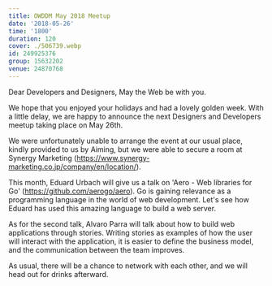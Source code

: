 ```yaml
---
title: OWDDM May 2018 Meetup
date: '2018-05-26'
time: '1800'
duration: 120
cover: ./506739.webp
id: 249925376
group: 15632202
venue: 24870768
---
```


Dear Developers and Designers, May the Web be with you.

We hope that you enjoyed your holidays and had a lovely golden week. With a little delay, we are happy to announce the next Designers and Developers meetup taking place on May 26th.

We were unfortunately unable to arrange the event at our usual place, kindly provided to us by Aiming, but we were able to secure a room at Synergy Marketing (https://www.synergy-marketing.co.jp/company/en/location/).

This month, Eduard Urbach will give us a talk on 'Aero - Web libraries for Go' (https://github.com/aerogo/aero). Go is gaining relevance as a programming language in the world of web development. Let's see how Eduard has used this amazing language to build a web server.

As for the second talk, Alvaro Parra will talk about how to build web applications through stories. Writing stories as examples of how the user will interact with the application, it is easier to define the business model, and the communication between the team improves.

As usual, there will be a chance to network with each other, and we will head out for drinks afterward.
